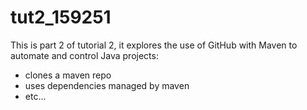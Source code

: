 # tut2_159251
This is part 2 of tutorial 2, it explores the use of GitHub with Maven to automate and control Java projects:
- clones a maven repo
- uses dependencies managed by maven
- etc...
